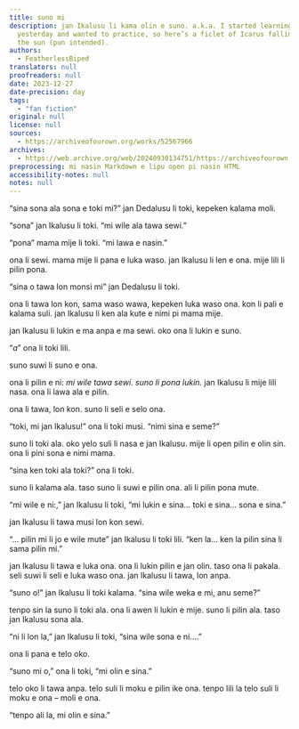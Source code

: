 ```yaml
---
title: suno mi
description: jan Ikalusu li kama olin e suno. a.k.a. I started learning toki pona
  yesterday and wanted to practice, so here’s a ficlet of Icarus falling in love with
  the sun (pun intended).
authors:
  - FeatherlessBiped
translators: null
proofreaders: null
date: 2023-12-27
date-precision: day
tags:
  - "fan fiction"
original: null
license: null
sources:
  - https://archiveofourown.org/works/52567966
archives:
  - https://web.archive.org/web/20240930134751/https://archiveofourown.org/works/52567966
preprocessing: mi nasin Markdown e lipu open pi nasin HTML
accessibility-notes: null
notes: null
---
```


“sina sona ala sona e toki mi?” jan Dedalusu li toki, kepeken kalama moli.

“sona” jan Ikalusu li toki. “mi wile ala tawa sewi.”

“pona” mama mije li toki. “mi lawa e nasin.”

ona li sewi. mama mije li pana e luka waso. jan Ikalusu li len e ona. mije lili li pilin pona.

“sina o tawa lon monsi mi” jan Dedalusu li toki.

ona li tawa lon kon, sama waso wawa, kepeken luka waso ona. kon li pali e kalama suli. jan Ikalusu li ken ala kute e nimi pi mama mije.

jan Ikalusu li lukin e ma anpa e ma sewi. oko ona li lukin e suno.

“*a*” ona li toki lili.

suno suwi li suno e ona.

ona li pilin e ni: *mi wile tawa sewi*. *suno li pona lukin.* jan Ikalusu li mije lili nasa. ona li lawa ala e pilin.

ona li tawa, lon kon. suno li seli e selo ona.

“toki, mi jan Ikalusu!” ona li toki musi. “nimi sina e seme?”

suno li toki ala. oko yelo suli li nasa e jan Ikalusu. mije li open pilin e olin sin. ona li pini sona e nimi mama.

“sina ken toki ala toki?” ona li toki.

suno li kalama ala. taso suno li suwi e pilin ona. ali li pilin pona mute.

“mi wile e ni:,” jan Ikalusu li toki, “mi lukin e sina… toki e sina… sona e sina.”

jan Ikalusu li tawa musi lon kon sewi.

“… pilin mi li jo e wile mute” jan Ikalusu li toki lili. “ken la… ken la pilin sina li sama pilin mi.”

jan Ikalusu li tawa e luka ona. ona li lukin pilin e jan olin. taso ona li pakala. seli suwi li seli e luka waso ona. jan Ikalusu li tawa, lon anpa.

“suno o!” jan Ikalusu li toki kalama. “sina wile weka e mi, anu seme?”

tenpo sin la suno li toki ala. ona li awen li lukin e mije. suno li pilin ala. taso jan Ikalusu sona ala.

“ni li lon la,” jan Ikalusu li toki, “sina wile sona e ni….”

ona li pana e telo oko.

“suno mi o,” ona li toki, “mi olin e sina.”

telo oko li tawa anpa. telo suli li moku e pilin ike ona. tenpo lili la telo suli li moku e ona – moli e ona.

“tenpo ali la, mi olin e sina.”